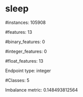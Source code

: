 # sleep

#instances: 105908

#features: 13

  #binary_features: 0

  #integer_features: 0

  #float_features: 13

Endpoint type: integer

#Classes: 5

Imbalance metric: 0.148493812564

